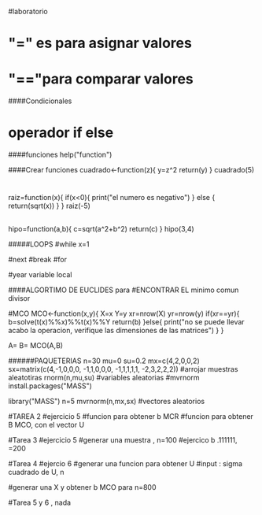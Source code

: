 #laboratorio

# "=" es para asignar valores
# "=="para comparar valores

####Condicionales
# operador if else


####funciones
    help("function")

####Crear funciones
    cuadrado<-function(z){
y=z^2
return(y)
}
cuadrado(5)

#
raiz=function(x){
  if(x<0){
    print("el numero es negativo")
  } else {
    return(sqrt(x))
  }
}
raiz(-5)
##
hipo=function(a,b){
  c=sqrt(a^2+b^2)
  return(c)
}
hipo(3,4)

#####LOOPS
#while
x=1

#next
#break
#for

#year variable local

####ALGORTIMO DE EUCLIDES para
#ENCONTRAR EL minimo comun divisor

#MCO
MCO<-function(x,y){
  X=x
  Y=y
  xr=nrow(X)
  yr=nrow(y)
  if(xr==yr){
    b=solve(t(x)%%x)%%t(x)%%Y
    return(b)
  }else{
    print("no se puede llevar acabo la operacion, verifique las dimensiones de las matrices")
  }
}

A=
B=
MCO(A,B)

######PAQUETERIAS
n=30
mu=0
su=0.2
mx=c(4,2,0,0,2)
sx=matrix(c(4,-1,0,0,0,
            -1,1,0,0,0,
            -1,1,1,1,1,
            -2,3,2,2,2))
#arrojar muestras aleatotiras
rnorm(n,mu,su) #variables aleatorias
#mvrnorm
install.packages("MASS")

library("MASS")
n=5
mvrnorm(n,mx,sx) #vectores aleatorios



#TAREA 2
#ejercicio 5
#funcion para obtener b MCR
#funcion para obtener B MCO, con el vector U

#Tarea 3
#ejercicio 5
#generar una muestra , n=100
#ejercico b .111111, =200


#Tarea 4
#ejercio 6
#generar una funcion para obtener U
#input : sigma cuadrado de U, n

#generar una X y obtener  b MCO para n=800

#Tarea 5 y 6 , nada
